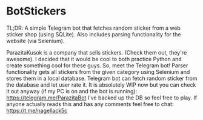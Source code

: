 # BotStickers
TL;DR: A simple Telegram bot that fetches random sticker from a web sticker shop (using SQLite). Also includes parsing functionality for the website (via Selenium).

ParazitaKusok is a company that sells stickers. (Check them out, they're awesome). I decided that it would be cool to both practice Python and create something cool for these guys. So, meet the Telegram bot!
Parser functionality gets all stickers from the given category using Selenium and stores them in a local database.
Telegram bot can fetch random sticker from the database and let user rate it.
It is absolutely WIP now but you can check it out anyway (if my PC is on and the bot is running): https://telegram.me/ParazitaBot
I've backed up the DB so feel free to play.
If anyone actually reads this and has any comments feel free to chat: https://t.me/nagellack5c
